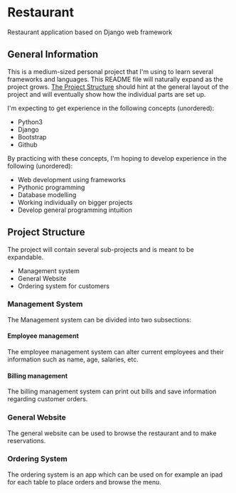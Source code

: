 # Restaurant
Restaurant application based on Django web framework

## General Information
This is a medium-sized personal project that I'm using to learn several frameworks and languages. This README file will naturally expand as the project grows. [The Project Structure](https://github.com/shleppy/restaurant#project-structure) should hint at the general layout of the project and will eventually show how the individual parts are set up.

I'm expecting to get experience in the following concepts (unordered):
* Python3
* Django
* Bootstrap
* Github

By practicing with these concepts, I'm hoping to develop experience in the following (unordered):
* Web development using frameworks
* Pythonic programming
* Database modelling
* Working individually on bigger projects
* Develop general programming intuition

## Project Structure
The project will contain several sub-projects and is meant to be expandable.

* Management system
* General Website
* Ordering system for customers

### Management System
The Management system can be divided into two subsections:

#### Employee management
The employee management system can alter current employees and their information such as name, age, salaries, etc.

#### Billing management 
The billing management system can print out bills and save information regarding customer orders.

### General Website
The general website can be used to browse the restaurant and to make reservations.

### Ordering System
The ordering system is an app which can be used on for example an ipad for each table to place orders and browse the menu.

